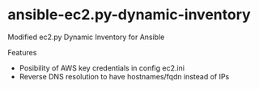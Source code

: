 # ansible-ec2.py-dynamic-inventory
Modified ec2.py Dynamic Inventory for Ansible

Features
 - Posibility of AWS key credentials in config ec2.ini
 - Reverse DNS resolution to have hostnames/fqdn instead of IPs
